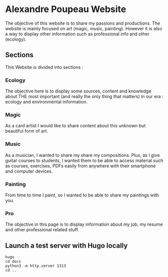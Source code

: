 # Alexandre Poupeau Website

The objective of this website is to share my passions and productions.
The website is mainly focused on art (magic, music, painting).
However it is also a way to display other information such as professional info and other (ecology).

## Sections

This Website is divided into sections :

### Ecology

The objective here is to display some sources, content and knowledge about THE most important (and really the only thing that matters) in our era : ecology and environmental information.

### Magic

As a card artist I would like to share content about this unknown but beautiful form of art.

### Music

As a musician, I wanted to share my share my compositions. Plus, as I give guitar courses to students, I wanted them to be able to access material such as courses, exercises, PDFs easily from anywhere with their smartphone and computer devices.

### Painting

From time to time I paint, so I wanted to be able to share my paintings with you.

### Pro

The objective in this page is to display information about my job, my resume and other professional related stuff.

## Launch a test server with Hugo locally

```
hugo
cd docs
python3 -m http.server 1313
cd ..
```